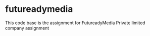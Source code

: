 # futureadymedia
This code base is the assignment for FutureadyMedia Private limited company assignment
